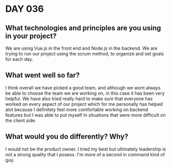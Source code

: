 # DAY 036

## What technologies and principles are you using in your project?

We are using Vue.js in the front end and Node.js in the backend. We are trying to run our project using the scrum method, to organize and set goals for each day.

## What went well so far?

I think overall we have picked a good team, and although we wont always be able to choose the team we are working on, in this case it has been very helpful. We have also tried really hard to make sure that everyone has worked on every aspect of our project which for me personally has helped alot because I definitely feel more comfortable working on backend features but I was able to put myself in situations that were more difficult on the client side.

## What would you do differently? Why?

I would not be the product owner. I tried my best but ultimately leadership is not a strong quality that I posess. I'm more of a second in command kind of guy.